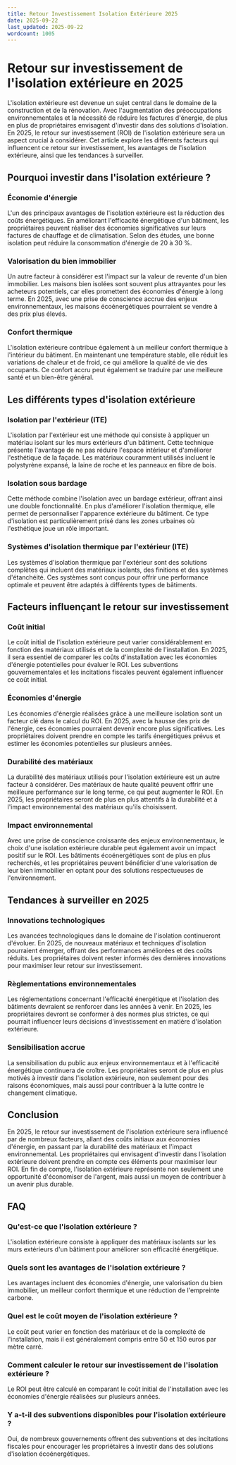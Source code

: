 ```yaml
---
title: Retour Investissement Isolation Extérieure 2025
date: 2025-09-22
last_updated: 2025-09-22
wordcount: 1005
---
```


# Retour sur investissement de l'isolation extérieure en 2025

L'isolation extérieure est devenue un sujet central dans le domaine de la construction et de la rénovation. Avec l'augmentation des préoccupations environnementales et la nécessité de réduire les factures d'énergie, de plus en plus de propriétaires envisagent d'investir dans des solutions d'isolation. En 2025, le retour sur investissement (ROI) de l'isolation extérieure sera un aspect crucial à considérer. Cet article explore les différents facteurs qui influencent ce retour sur investissement, les avantages de l'isolation extérieure, ainsi que les tendances à surveiller.

## Pourquoi investir dans l'isolation extérieure ?

### Économie d'énergie

L'un des principaux avantages de l'isolation extérieure est la réduction des coûts énergétiques. En améliorant l'efficacité énergétique d'un bâtiment, les propriétaires peuvent réaliser des économies significatives sur leurs factures de chauffage et de climatisation. Selon des études, une bonne isolation peut réduire la consommation d'énergie de 20 à 30 %.

### Valorisation du bien immobilier

Un autre facteur à considérer est l'impact sur la valeur de revente d'un bien immobilier. Les maisons bien isolées sont souvent plus attrayantes pour les acheteurs potentiels, car elles promettent des économies d'énergie à long terme. En 2025, avec une prise de conscience accrue des enjeux environnementaux, les maisons écoénergétiques pourraient se vendre à des prix plus élevés.

### Confort thermique

L'isolation extérieure contribue également à un meilleur confort thermique à l'intérieur du bâtiment. En maintenant une température stable, elle réduit les variations de chaleur et de froid, ce qui améliore la qualité de vie des occupants. Ce confort accru peut également se traduire par une meilleure santé et un bien-être général.

## Les différents types d'isolation extérieure

### Isolation par l'extérieur (ITE)

L'isolation par l'extérieur est une méthode qui consiste à appliquer un matériau isolant sur les murs extérieurs d'un bâtiment. Cette technique présente l'avantage de ne pas réduire l'espace intérieur et d'améliorer l'esthétique de la façade. Les matériaux couramment utilisés incluent le polystyrène expansé, la laine de roche et les panneaux en fibre de bois.

### Isolation sous bardage

Cette méthode combine l'isolation avec un bardage extérieur, offrant ainsi une double fonctionnalité. En plus d'améliorer l'isolation thermique, elle permet de personnaliser l'apparence extérieure du bâtiment. Ce type d'isolation est particulièrement prisé dans les zones urbaines où l'esthétique joue un rôle important.

### Systèmes d'isolation thermique par l'extérieur (ITE)

Les systèmes d'isolation thermique par l'extérieur sont des solutions complètes qui incluent des matériaux isolants, des finitions et des systèmes d'étanchéité. Ces systèmes sont conçus pour offrir une performance optimale et peuvent être adaptés à différents types de bâtiments.

## Facteurs influençant le retour sur investissement

### Coût initial

Le coût initial de l'isolation extérieure peut varier considérablement en fonction des matériaux utilisés et de la complexité de l'installation. En 2025, il sera essentiel de comparer les coûts d'installation avec les économies d'énergie potentielles pour évaluer le ROI. Les subventions gouvernementales et les incitations fiscales peuvent également influencer ce coût initial.

### Économies d'énergie

Les économies d'énergie réalisées grâce à une meilleure isolation sont un facteur clé dans le calcul du ROI. En 2025, avec la hausse des prix de l'énergie, ces économies pourraient devenir encore plus significatives. Les propriétaires doivent prendre en compte les tarifs énergétiques prévus et estimer les économies potentielles sur plusieurs années.

### Durabilité des matériaux

La durabilité des matériaux utilisés pour l'isolation extérieure est un autre facteur à considérer. Des matériaux de haute qualité peuvent offrir une meilleure performance sur le long terme, ce qui peut augmenter le ROI. En 2025, les propriétaires seront de plus en plus attentifs à la durabilité et à l'impact environnemental des matériaux qu'ils choisissent.

### Impact environnemental

Avec une prise de conscience croissante des enjeux environnementaux, le choix d'une isolation extérieure durable peut également avoir un impact positif sur le ROI. Les bâtiments écoénergétiques sont de plus en plus recherchés, et les propriétaires peuvent bénéficier d'une valorisation de leur bien immobilier en optant pour des solutions respectueuses de l'environnement.

## Tendances à surveiller en 2025

### Innovations technologiques

Les avancées technologiques dans le domaine de l'isolation continueront d'évoluer. En 2025, de nouveaux matériaux et techniques d'isolation pourraient émerger, offrant des performances améliorées et des coûts réduits. Les propriétaires doivent rester informés des dernières innovations pour maximiser leur retour sur investissement.

### Règlementations environnementales

Les réglementations concernant l'efficacité énergétique et l'isolation des bâtiments devraient se renforcer dans les années à venir. En 2025, les propriétaires devront se conformer à des normes plus strictes, ce qui pourrait influencer leurs décisions d'investissement en matière d'isolation extérieure.

### Sensibilisation accrue

La sensibilisation du public aux enjeux environnementaux et à l'efficacité énergétique continuera de croître. Les propriétaires seront de plus en plus motivés à investir dans l'isolation extérieure, non seulement pour des raisons économiques, mais aussi pour contribuer à la lutte contre le changement climatique.

## Conclusion

En 2025, le retour sur investissement de l'isolation extérieure sera influencé par de nombreux facteurs, allant des coûts initiaux aux économies d'énergie, en passant par la durabilité des matériaux et l'impact environnemental. Les propriétaires qui envisagent d'investir dans l'isolation extérieure doivent prendre en compte ces éléments pour maximiser leur ROI. En fin de compte, l'isolation extérieure représente non seulement une opportunité d'économiser de l'argent, mais aussi un moyen de contribuer à un avenir plus durable.

## FAQ

### Qu'est-ce que l'isolation extérieure ?

L'isolation extérieure consiste à appliquer des matériaux isolants sur les murs extérieurs d'un bâtiment pour améliorer son efficacité énergétique.

### Quels sont les avantages de l'isolation extérieure ?

Les avantages incluent des économies d'énergie, une valorisation du bien immobilier, un meilleur confort thermique et une réduction de l'empreinte carbone.

### Quel est le coût moyen de l'isolation extérieure ?

Le coût peut varier en fonction des matériaux et de la complexité de l'installation, mais il est généralement compris entre 50 et 150 euros par mètre carré.

### Comment calculer le retour sur investissement de l'isolation extérieure ?

Le ROI peut être calculé en comparant le coût initial de l'installation avec les économies d'énergie réalisées sur plusieurs années.

### Y a-t-il des subventions disponibles pour l'isolation extérieure ?

Oui, de nombreux gouvernements offrent des subventions et des incitations fiscales pour encourager les propriétaires à investir dans des solutions d'isolation écoénergétiques.